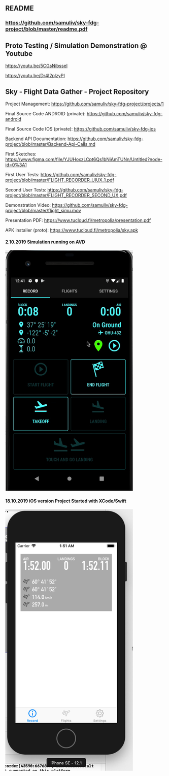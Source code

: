 ## README
### https://github.com/samuliv/sky-fdg-project/blob/master/readme.pdf

## Proto Testing / Simulation Demonstration @ Youtube
https://youtu.be/5CGsNibsseI

https://youtu.be/Dr4I2plzyPI

## Sky - Flight Data Gather - Project Repository

Project Management:
https://github.com/samuliv/sky-fdg-project/projects/1

Final Source Code ANDROID (private):
https://github.com/samuliv/sky-fdg-android

Final Source Code IOS (private):
https://github.com/samuliv/sky-fdg-ios

Backend API Documentation:
https://github.com/samuliv/sky-fdg-project/blob/master/Backend-Api-Calls.md

First Sketches:
https://www.figma.com/file/YJUHoxzLCpt6Qs1bNiAmTUNn/Untitled?node-id=0%3A1

First User Tests:
https://github.com/samuliv/sky-fdg-project/blob/master/FLIGHT_RECORDER_UIUX_1.pdf

Second User Tests:
https://github.com/samuliv/sky-fdg-project/blob/master/FLIGHT_RECORDER_SECOND_UX.pdf

Demonstration Video:
https://github.com/samuliv/sky-fdg-project/blob/master/flight_simu.mov

Presentation PDF:
https://www.tucloud.fi/metropolia/presentation.pdf

APK installer (proto):
https://www.tucloud.fi/metropolia/sky.apk

#### 2.10.2019 Simulation running on AVD
<img src="https://github.com/samuliv/sky-fdg-project/blob/master/simulation-running.gif">

#### 18.10.2019 iOS version Project Started with XCode/Swift
<img src="https://github.com/samuliv/sky-fdg-project/blob/master/Screenshot%202019-10-18%20at%201.55.20.png">
